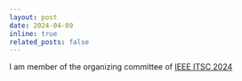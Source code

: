 ```yaml
---
layout: post
date: 2024-04-09
inline: true
related_posts: false
---
```


I am member of the organizing committee of [IEEE ITSC 2024](https://ieee-itsc.org/2024/)